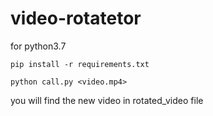 # video-rotatetor

for python3.7

```
pip install -r requirements.txt

python call.py <video.mp4>

```
you will find the new video in rotated_video file
